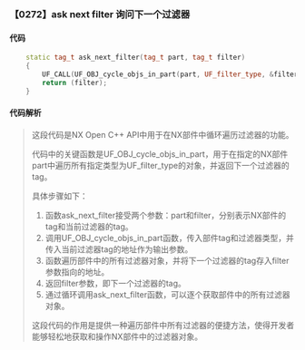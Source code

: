 ### 【0272】ask next filter 询问下一个过滤器

#### 代码

```cpp
    static tag_t ask_next_filter(tag_t part, tag_t filter)  
    {  
        UF_CALL(UF_OBJ_cycle_objs_in_part(part, UF_filter_type, &filter));  
        return (filter);  
    }

```

#### 代码解析

> 这段代码是NX Open C++ API中用于在NX部件中循环遍历过滤器的功能。
>
> 代码中的关键函数是UF_OBJ_cycle_objs_in_part，用于在指定的NX部件part中遍历所有指定类型为UF_filter_type的对象，并返回下一个过滤器的tag。
>
> 具体步骤如下：
>
> 1. 函数ask_next_filter接受两个参数：part和filter，分别表示NX部件的tag和当前过滤器的tag。
> 2. 调用UF_OBJ_cycle_objs_in_part函数，传入部件tag和过滤器类型，并传入当前过滤器tag的地址作为输出参数。
> 3. 函数遍历部件中的所有过滤器对象，并将下一个过滤器的tag存入filter参数指向的地址。
> 4. 返回filter参数，即下一个过滤器的tag。
> 5. 通过循环调用ask_next_filter函数，可以逐个获取部件中的所有过滤器对象。
>
> 这段代码的作用是提供一种遍历部件中所有过滤器的便捷方法，使得开发者能够轻松地获取和操作NX部件中的过滤器对象。
>
